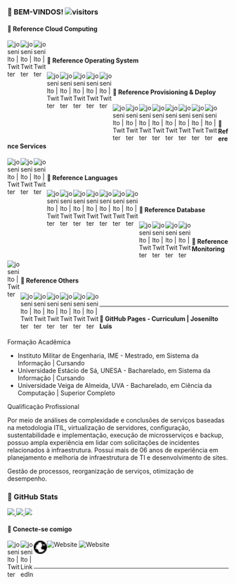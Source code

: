 ### 🚀 BEM-VINDOS! ![visitors](https://visitor-badge.glitch.me/badge?page_id=josenilto.josenilto)

#### 👻 Reference Cloud Computing

[<img title="Amazon" align="left" alt="josenilto | Twitter" width="30px" src="https://cdn.jsdelivr.net/npm/simple-icons@v4/icons/amazonaws.svg" />][amazon]
[<img title="Microsoft Azure" align="left" alt="josenilto | Twitter" width="30px" src="https://cdn.jsdelivr.net/npm/simple-icons@v4/icons/microsoftazure.svg" />][microsoftazure]
[<img title="Google Cloud" align="left" alt="josenilto | Twitter" width="30px" src="https://cdn.jsdelivr.net/npm/simple-icons@v4/icons/googlecloud.svg" />][googlecloud]

[amazon]: https://aws.amazon.com/pt
[microsoftazure]: https://azure.microsoft.com/pt-br
[googlecloud]: https://cloud.google.com

<br>

#### 👻 Reference Operating System

[<img title="Windows" align="left" alt="josenilto | Twitter" width="30px" src="https://cdn.jsdelivr.net/npm/simple-icons@v4/icons/microsoft.svg" />][windows]
[<img title="Red Hat" align="left" alt="josenilto | Twitter" width="30px" src="https://cdn.jsdelivr.net/npm/simple-icons@v4/icons/redhat.svg" />][redhat]
[<img title="Debian" align="left" alt="josenilto | Twitter" width="30px" src="https://cdn.jsdelivr.net/npm/simple-icons@v4/icons/debian.svg" />][debian]
[<img title="CentOs" align="left" alt="josenilto | Twitter" width="30px" src="https://cdn.jsdelivr.net/npm/simple-icons@v4/icons/centos.svg" />][centos]
[<img title="Ubuntu" align="left" alt="josenilto | Twitter" width="30px" src="https://cdn.jsdelivr.net/npm/simple-icons@v4/icons/ubuntu.svg" />][ubuntu]

[windows]: https://docs.microsoft.com/en-us/windows/release-information
[redhat]: https://access.redhat.com/articles/3078
[debian]: https://www.debian.org/releases
[centos]: https://www.centos.org/download
[ubuntu]: https://wiki.ubuntu.com/Releases

<br>

#### 👻 Reference Provisioning & Deploy

[<img title="Vagrant" align="left" alt="josenilto | Twitter" width="30px" src="https://cdn.jsdelivr.net/npm/simple-icons@v4/icons/vagrant.svg" />][vagrant]
[<img title="Ansible" align="left" alt="josenilto | Twitter" width="30px" src="https://cdn.jsdelivr.net/npm/simple-icons@v4/icons/ansible.svg" />][ansible]
[<img title="Terraform" align="left" alt="josenilto | Twitter" width="30px" src="https://cdn.jsdelivr.net/npm/simple-icons@v4/icons/terraform.svg" />][terraform]
[<img title="Docker" align="left" alt="josenilto | Twitter" width="30px" src="https://cdn.jsdelivr.net/npm/simple-icons@v4/icons/docker.svg" />][docker]
[<img title="Kubernetes" align="left" alt="josenilto | Twitter" width="30px" src="https://cdn.jsdelivr.net/npm/simple-icons@v4/icons/kubernetes.svg" />][kubernetes]
[<img title="Jenkins" align="left" alt="josenilto | Twitter" width="30px" src="https://cdn.jsdelivr.net/npm/simple-icons@v4/icons/jenkins.svg" />][jenkins]
[<img title="SonarQube" align="left" alt="josenilto | Twitter" width="30px" src="https://cdn.jsdelivr.net/npm/simple-icons@v4/icons/sonarqube.svg" />][sonarqube]
[<img title="Puppet" align="left" alt="josenilto | Twitter" width="30px" src="https://cdn.jsdelivr.net/npm/simple-icons@v4/icons/puppet.svg" />][puppet]

[vagrant]: https://www.vagrantup.com/downloads.html
[ansible]: https://docs.ansible.com/ansible/latest/index.html
[terraform]: https://www.terraform.io/downloads.html
[docker]: https://www.docker.com
[kubernetes]: https://kubernetes.io
[jenkins]: https://www.jenkins.io
[sonarqube]: https://www.sonarqube.org/downloads
[puppet]: https://puppet.com/docs/puppet/7.1/release_notes_puppet.html

<br>

#### 👻 Reference Services

[<img title="Apache" align="left" alt="josenilto | Twitter" width="30px" src="https://cdn.jsdelivr.net/npm/simple-icons@v4/icons/apache.svg" />][apache]
[<img title="Apache Hive" align="left" alt="josenilto | Twitter" width="30px" src="https://cdn.jsdelivr.net/npm/simple-icons@v4/icons/apachehive.svg" />][apachehive]
[<img title="Nginx" align="left" alt="josenilto | Twitter" width="30px" src="https://cdn.jsdelivr.net/npm/simple-icons@v4/icons/nginx.svg" />][nginx]

[apache]: https://httpd.apache.org/dev/release.html
[apachehive]: http://www.apache.org/dyn/closer.cgi/hive/
[nginx]: https://nginx.org

<br>

#### 👻 Reference Languages

[<img title="HTML" align="left" alt="josenilto | Twitter" width="30px" src="https://cdn.jsdelivr.net/npm/simple-icons@v4/icons/html5.svg" />][html]
[<img title="CSS" align="left" alt="josenilto | Twitter" width="30px" src="https://cdn.jsdelivr.net/npm/simple-icons@v4/icons/css3.svg" />][css]
[<img title="Php" align="left" alt="josenilto | Twitter" width="30px" src="https://cdn.jsdelivr.net/npm/simple-icons@v4/icons/php.svg" />][php]
[<img title="Java" align="left" alt="josenilto | Twitter" width="30px" src="https://cdn.jsdelivr.net/npm/simple-icons@v4/icons/java.svg" />][java]
[<img title="Bootstrap" align="left" alt="josenilto | Twitter" width="30px" src="https://cdn.jsdelivr.net/npm/simple-icons@v4/icons/bootstrap.svg" />][bootstrap]
[<img title="Python" align="left" alt="josenilto | Twitter" width="30px" src="https://cdn.jsdelivr.net/npm/simple-icons@v4/icons/python.svg" />][python]
[<img title="Gnu Bash" align="left" alt="josenilto | Twitter" width="30px" src="https://cdn.jsdelivr.net/npm/simple-icons@v4/icons/gnubash.svg" />][gnubash]

[html]: https://www.w3.org/2014/10/html5-rec.html.en
[css]: https://www.w3.org/Style/CSS20/
[php]: https://www.php.net/releases/index.php
[java]: https://www.oracle.com/java/technologies/javase-downloads.html
[bootstrap]: https://getbootstrap.com/docs/versions
[python]: https://www.python.org/downloads
[gnubash]: https://www.gnu.org/software/bash/manual/bash.html

<br>

#### 👻 Reference Database

[<img title="Microsoft SQL Server" align="left" alt="josenilto | Twitter" width="30px" src="https://cdn.jsdelivr.net/npm/simple-icons@v4/icons/microsoftsqlserver.svg" />][microsoftsqlserver]
[<img title="MySQL" align="left" alt="josenilto | Twitter" width="30px" src="https://cdn.jsdelivr.net/npm/simple-icons@v4/icons/mysql.svg" />][mysql]
[<img title="PostgreSQL" align="left" alt="josenilto | Twitter" width="30px" src="https://cdn.jsdelivr.net/npm/simple-icons@v4/icons/postgresql.svg" />][postgresql]
[<img title="mongoDB" align="left" alt="josenilto | Twitter" width="30px" src="https://cdn.jsdelivr.net/npm/simple-icons@v4/icons/mongodb.svg" />][mongodb]

[microsoftsqlserver]: https://www.microsoft.com/en-gb/sql-server/sql-server-downloads
[mysql]: https://dev.mysql.com/doc/relnotes
[postgresql]: https://www.postgresql.org/docs/release
[mongodb]: https://docs.mongodb.com/manual/release-notes

<br>

#### 👻 Reference Monitoring 

[<img title="Grafana" align="left" alt="josenilto | Twitter" width="30px" src="https://cdn.jsdelivr.net/npm/simple-icons@v4/icons/grafana.svg" />][grafana]

[grafana]: https://grafana.com/docs/grafana/latest/release-notes/

<br>

#### 👻 Reference Others

[<img title="Webmin" align="left" alt="josenilto | Twitter" width="30px" src="https://cdn.jsdelivr.net/npm/simple-icons@v4/icons/webmin.svg" />][webmin]
[<img title="PFsense" align="left" alt="josenilto | Twitter" width="30px" src="https://cdn.jsdelivr.net/npm/simple-icons@v4/icons/pfsense.svg" />][pfsense]

[<img title="Laravel" align="left" alt="josenilto | Twitter" width="30px" src="https://cdn.jsdelivr.net/npm/simple-icons@v4/icons/laravel.svg" />][laravel]
[<img title="Codeigniter" align="left" alt="josenilto | Twitter" width="30px" src="https://cdn.jsdelivr.net/npm/simple-icons@v4/icons/codeigniter.svg" />][codeigniter]
[<img title="Drupal" align="left" alt="josenilto | Twitter" width="30px" src="https://cdn.jsdelivr.net/npm/simple-icons@v4/icons/drupal.svg" />][drupal]
[<img title="WordPress" align="left" alt="josenilto | Twitter" width="30px" src="https://cdn.jsdelivr.net/npm/simple-icons@v4/icons/wordpress.svg" />][wordpress]

[webmin]: https://www.webmin.com
[pfsense]: https://www.pfsense.org/download

[laravel]: https://laravel.com/docs/5.5/releases
[codeigniter]: https://codeigniter.com/download
[drupal]: https://www.drupal.org/project/drupal/releases
[wordpress]: https://wordpress.org/download/releases

<br>

---

#### 📝 GitHub Pages - Curriculum | Josenilto Luis

Formação Acadêmica

- Instituto Militar de Engenharia, IME - Mestrado, em Sistema da Informação | Cursando
- Universidade Estácio de Sá, UNESA - Bacharelado, em Sistema da Informação | Cursando
- Universidade Veiga de Almeida, UVA - Bacharelado, em Ciência da Computação | Superior Completo

Qualificação Profissional

Por meio de análises de complexidade e conclusões de serviços baseadas na metodologia ITIL, virtualização de servidores, configuração, sustentabilidade e implementação, execução de microsserviços e backup, possuo ampla experiência em lidar com solicitações de incidentes relacionados à infraestrutura. Possui mais de 06 anos de experiência em planejamento e melhoria de infraestrutura de TI e desenvolvimento de sites.

Gestão de processos, reorganização de serviços, otimização de desempenho.

### 🔨 GitHub Stats

<div text-align="center" style="display: inline_block">
  <a href="https://github.com/josenilto">
    <img height="200em" src="https://github-readme-stats.vercel.app/api?username=josenilto&show_icons=true&line_height=45&include_all_commits=true" /> <img height="200em" src="https://github-readme-stackoverflow.vercel.app/?userID=14906940" /> <img height="200em" src="https://github-readme-stats.vercel.app/api/top-langs/?username=josenilto&layout=compact&langs_count=16&theme=default"/>
  </a>
</div>

#### 🤙 Conecte-se comigo

[<img title="WhatsApp" align="left" alt="josenilto | Twitter" width="30px" src="https://cdn.jsdelivr.net/npm/simple-icons@v4/icons/whatsapp.svg" />][whatsapp]
[<img title="Linkedin" align="left" alt="josenilto | LinkedIn" width="30px" src="https://cdn.jsdelivr.net/npm/simple-icons@v4/icons/linkedin.svg" />][linkedin]
[<img title="Usuporte" align="left" alt="josenilto | Twitter" width="30px" src="https://raw.githubusercontent.com/iconic/open-iconic/master/svg/globe.svg" />][website]

![Website](https://img.shields.io/website?label=usuporte.com.br&style=for-the-badge&url=https://usuporte.com.br)
![Website](https://img.shields.io/website?label=josenilto.eti.br&style=for-the-badge&url=https://josenilto.eti.br)

<br>

[whatsapp]: https://api.whatsapp.com/send?phone=5521981918601&text=Ol%C3%A1%20bem-vindo!%20Ao%20whatsapp%20do%20Josenilto
[linkedin]: https://br.linkedin.com/in/josenilto?trk=profile-badge
[website]: https://www.usuporte.com.br

---
